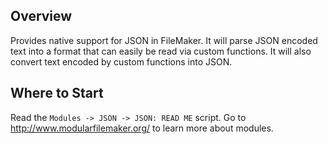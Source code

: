 ## Overview ##

Provides native support for JSON in FileMaker. It will parse JSON encoded text into a format that can easily be read via custom functions. It will also convert text encoded by custom functions into JSON.

## Where to Start ##

Read the `Modules -> JSON -> JSON: READ ME` script. Go to http://www.modularfilemaker.org/ to learn more about modules.